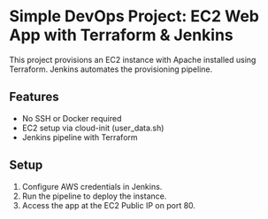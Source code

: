 # Simple DevOps Project: EC2 Web App with Terraform & Jenkins

This project provisions an EC2 instance with Apache installed using Terraform. Jenkins automates the provisioning pipeline.

## Features
- No SSH or Docker required
- EC2 setup via cloud-init (user_data.sh)
- Jenkins pipeline with Terraform

## Setup
1. Configure AWS credentials in Jenkins.
2. Run the pipeline to deploy the instance.
3. Access the app at the EC2 Public IP on port 80.
